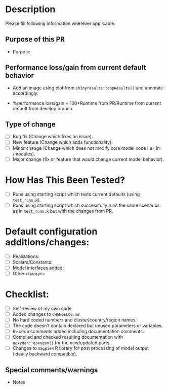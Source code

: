 # Description

Please fill following information wherever applicable.

## Purpose of this PR

- Purpose

## Performance loss/gain from current default behavior

- Add an image using plot from `shinyresults::appResults()` and annotate accordingly.

- %performance loss/gain = 100*Runtime from PR/Runtime from current default from develop branch.

## Type of change

- [ ] Bug fix (Change which fixes an issue).
- [ ] New feature (Change which adds functionality).
- [ ] Minor change (Change which does not modify core model code i.e., in /modules).
- [ ] Major change (fix or feature that would change current model behavior).

# How Has This Been Tested?

- [ ] Runs using starting script which tests current defaults (using `test_runs.R`).
- [ ] Runs using starting script which successfully runs the same scenarios as in `test_runs.R` but with the changes from PR.

# Default configuration additions/changes:

- [ ] Realizations:
- [ ] Scalars/Constants:
- [ ] Model interfaces added:
- [ ] Other changes:

# Checklist:

- [ ] Self-review of my own code.
- [ ] Added changes to `CHANGELOG.md`
- [ ] No hard coded numbers and cluster/country/region names.
- [ ] The code doesn't contain declared but unused parameters or variables.
- [ ] In-code comments added including documentation comments.
- [ ] Compiled and checked resulting documentation with `goxygen::goxygen()` for the new/updated parts.
- [ ] Changes to `magpie4` R library for post processing of model output (ideally backward compatible).

## Special comments/warnings

- Notes
